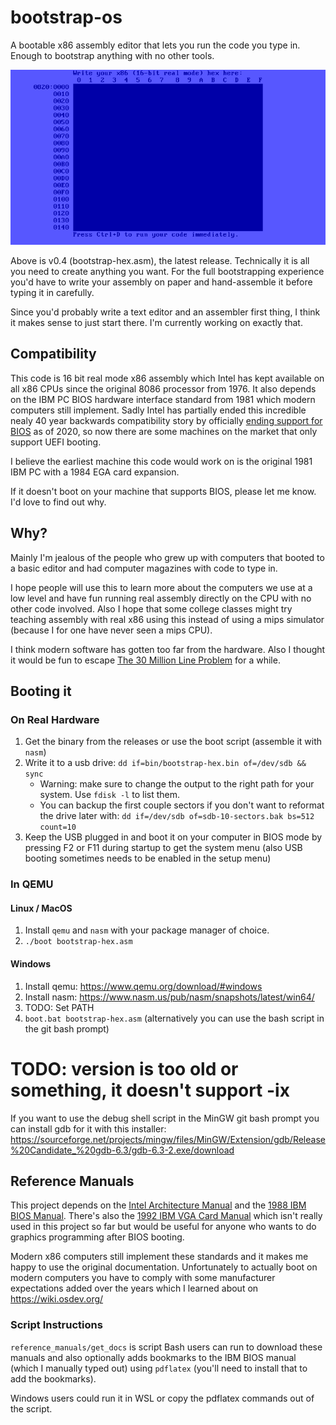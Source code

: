# bootstrap-os

A bootable x86 assembly editor that lets you run the code you type in.
Enough to bootstrap anything with no other tools.

![bootstrap-hex demo](images/v0.4-hex-2x.gif)

Above is v0.4 (bootstrap-hex.asm), the latest release. Technically it is all you
need to create anything you want. For the full bootstrapping experience you'd
have to write your assembly on paper and hand-assemble it before typing it in
carefully.

Since you'd probably write a text editor and an assembler first thing, I think
it makes sense to just start there. I'm currently working on exactly that.

## Compatibility

This code is 16 bit real mode x86 assembly which Intel has kept available on all
x86 CPUs since the original 8086 processor from 1976. It also depends on the IBM
PC BIOS hardware interface standard from 1981 which modern computers still
implement.  Sadly Intel has partially ended this incredible nealy 40 year
backwards compatibility story by officially
[ending support for BIOS](https://www.bleepingcomputer.com/news/hardware/intel-plans-to-end-legacy-bios-support-by-2020/)
as of 2020, so now there are some machines on the market that only support UEFI
booting.

I believe the earliest machine this code would work on is the original 1981 IBM
PC with a 1984 EGA card expansion.

If it doesn't boot on your machine that supports BIOS, please let me know. I'd
love to find out why.

## Why?

Mainly I'm jealous of the people who grew up with computers that booted to a
basic editor and had computer magazines with code to type in.

I hope people will use this to learn more about the computers we use at a low
level and have fun running real assembly directly on the CPU with no other code
involved. Also I hope that some college classes might try teaching assembly with
real x86 using this instead of using a mips simulator (because I for one have
never seen a mips CPU).

I think modern software has gotten too far from the hardware. Also I thought it
would be fun to escape
[The 30 Million Line Problem](https://www.youtube.com/watch?v=kZRE7HIO3vk)
for a while.

## Booting it

### On Real Hardware

1. Get the binary from the releases or use the boot script (assemble it with
   `nasm`)
2. Write it to a usb drive: `dd if=bin/bootstrap-hex.bin of=/dev/sdb && sync`
   - Warning: make sure to change the output to the right path for your system.
     Use `fdisk -l` to list them.
   - You can backup the first couple sectors if you don't want to reformat the
     drive later with: `dd if=/dev/sdb of=sdb-10-sectors.bak bs=512 count=10`
3. Keep the USB plugged in and boot it on your computer in BIOS mode by pressing
   F2 or F11 during startup to get the system menu (also USB booting sometimes
   needs to be enabled in the setup menu)

### In QEMU

#### Linux / MacOS

1. Install `qemu` and `nasm` with your package manager of choice.
2. `./boot bootstrap-hex.asm`

#### Windows

 1. Install qemu: https://www.qemu.org/download/#windows
 2. Install nasm: https://www.nasm.us/pub/nasm/snapshots/latest/win64/
 3. TODO: Set PATH
 4. `boot.bat bootstrap-hex.asm` (alternatively you can use the bash script in the git bash prompt)

# TODO: version is too old or something, it doesn't support -ix
If you want to use the debug shell script in the MinGW git bash prompt you can
install gdb for it with this installer: https://sourceforge.net/projects/mingw/files/MinGW/Extension/gdb/Release%20Candidate_%20gdb-6.3/gdb-6.3-2.exe/download

## Reference Manuals

This project depends on the
[Intel Architecture Manual](https://software.intel.com/sites/default/files/managed/39/c5/325462-sdm-vol-1-2abcd-3abcd.pdf)
and the [1988 IBM BIOS Manual](http://bitsavers.trailing-edge.com/pdf/ibm/pc/ps2/15F0306_PS2_and_PC_BIOS_Interface_Technical_Reference_May88.pdf).
There's also the [1992 IBM VGA Card Manual](http://bitsavers.trailing-edge.com/pdf/ibm/pc/cards/IBM_VGA_XGA_Technical_Reference_Manual_May92.pdf)
which isn't really used in this project so far but would be useful for anyone
who wants to do graphics programming after BIOS booting.

Modern x86 computers still implement these standards and it makes me happy to
use the original documentation. Unfortunately to actually boot on modern
computers you have to comply with some manufacturer expectations added over the
years which I learned about on https://wiki.osdev.org/

### Script Instructions

`reference_manuals/get_docs` is script Bash users can run to download these
manuals and also optionally adds bookmarks to the IBM BIOS manual (which I
manually typed out) using `pdflatex` (you'll need to install that to add the
bookmarks).

Windows users could run it in WSL or copy the pdflatex commands out of the
script.
